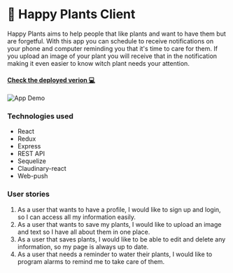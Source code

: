 # 🌱 Happy Plants Client

Happy Plants aims to help people that like plants and want to have them but are forgetful. With this app you can schedule to receive notifications on your phone and computer reminding you that it's time to care for them. If you upload an image of your plant you will receive that in the notification making it even easier to know witch plant needs your attention. 
#### [Check the deployed verion 💻](https://happyplants.netlify.com/)


![App Demo](./docs/platform.gif)

### Technologies used
 - React
 - Redux
 - Express
 - REST API
 - Sequelize
 - Claudinary-react
 - Web-push
 
### User stories

1. As a user that wants to have a profile, I would like to sign up and login, so I can access all my information easily.
 2. As a user that wants to save my plants, I would like to upload an image and text so I have all about them in one place.
 3. As a user that saves plants, I would like to be able to edit and delete any information, so my page is always up to date.
 4. As a user that needs a reminder to water their plants, I would like to program alarms to remind me to take care of them.
